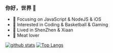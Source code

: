 ### 你好，世界 👋

- :orange_book: Focusing on JavaScript & NodeJS & iOS
- :hammer:  Interested in Coding & Basketball & Gaming
- :ram: Lived in ShenZhen & Xiaan
- :meat_on_bone: Meat lover



[![github stats](https://github-readme-stats.vercel.app/api?username=iafine&show_icons=true&icon_color=CE1D2D&text_color=718096&bg_color=00000000&hide_title=true&hide_border=true&count_private=true)](https://github.com/iafine)
 [![Top Langs](https://github-readme-stats.vercel.app/api/top-langs/?username=iafine&count_private=true)](https://github.com/iafine/github-readme-stats)
